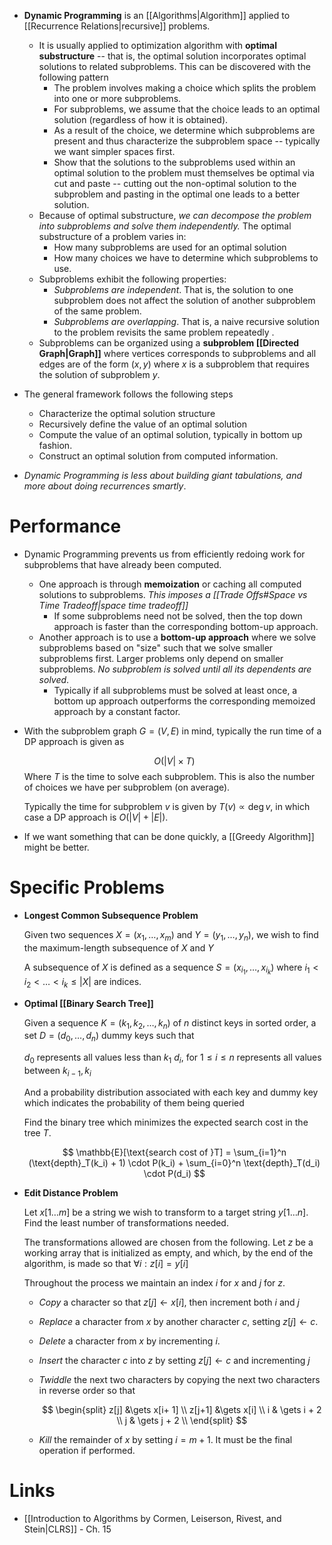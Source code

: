 * **Dynamic Programming** is an [[Algorithms|Algorithm]] applied to [[Recurrence Relations|recursive]] problems.
	* It is usually applied to optimization algorithm with **optimal substructure** -- that is, the optimal solution incorporates optimal solutions to related subproblems.  This can be discovered with the following pattern
		* The problem involves making a choice which splits the problem into one or more subproblems.
		* For subproblems, we assume that the choice leads to an optimal solution (regardless of how it is obtained).
		* As a result of the choice, we determine which subproblems are present and thus characterize the subproblem space -- typically we want simpler spaces first. 
		* Show that the solutions to the subproblems used within an optimal solution to the problem must themselves be optimal via cut and paste -- cutting out the non-optimal solution to the subproblem and pasting in the optimal one leads to a better solution. 
	* Because of optimal substructure, *we can decompose the problem into subproblems and solve them independently.* The optimal substructure of a problem varies in:
		* How many subproblems are used for an optimal solution
		* How many choices we have to determine which subproblems to use. 
	* Subproblems exhibit the following properties:
		* *Subproblems are independent*. That is, the solution to one subproblem does not affect the solution of another subproblem of the same problem. 
		* *Subproblems are overlapping*. That is, a naive recursive solution to the problem revisits the same problem repeatedly .
	* Subproblems can be organized using a **subproblem [[Directed Graph|Graph]]** where vertices corresponds to subproblems and all edges are of the form $(x,y)$ where $x$ is a subproblem that requires the solution of subproblem $y$. 

* The general framework follows the following steps
	* Characterize the optimal solution structure
	* Recursively define the value of an optimal solution
	* Compute the value of an optimal solution, typically in bottom up fashion.
	* Construct an optimal solution from computed information. 

* *Dynamic Programming is less about building giant tabulations, and more about doing recurrences smartly*. 

# Performance
* Dynamic Programming prevents us from efficiently redoing work for subproblems that have already been computed.  
	* One approach is through **memoization** or caching all computed solutions to subproblems. *This imposes a [[Trade Offs#Space vs Time Tradeoff|space time tradeoff]]* 
		* If some subproblems need not be solved, then the top down approach is faster than the corresponding bottom-up approach. 
	* Another approach is to use a **bottom-up approach**  where we solve subproblems based on "size" such that we solve smaller subproblems first. Larger problems only depend on smaller subproblems.  *No subproblem is solved until all its dependents are solved*.
		* Typically if all subproblems must be solved at least once, a bottom up approach outperforms the corresponding memoized approach by a constant factor. 

* With the subproblem graph $G=(V,E)$ in mind, typically the run time of a DP approach is given as 
  
  $$
  O(|V| \times T)
  $$
  Where $T$ is the time to solve each subproblem. This is also the number of choices we have per subproblem (on average). 
  
  Typically the time for subproblem $v$ is given by $T(v) \propto \deg{v}$, in which case a DP approach is $O(|V| + |E|)$. 

* If we want something that can be done quickly, a [[Greedy Algorithm]] might be better.

# Specific Problems
* **Longest Common Subsequence Problem**
  
  Given two sequences $X=(x_1,\dots, x_m)$ and $Y=(y_1,\dots,y_n)$, we wish to find the maximum-length subsequence of $X$ and $Y$
  
  A subsequence of $X$ is defined as a sequence $S=(x_{i_1}, \dots, x_{i_k})$ where $i_1 <i_2<\dots<i_k\le |X|$ are indices. 

* **Optimal [[Binary Search Tree]]**
  
  Given a sequence $K=(k_1,k_2,\dots, k_n)$ of $n$ distinct keys in sorted order, a  set  $D=(d_0,\dots,d_n)$ dummy keys such that 
  
  $d_0$ represents all values less than $k_1$
  $d_i$, for $1\le i \le n$ represents all values between $k_{i-1}, k_{i}$
  
  And a probability distribution associated with each key and dummy key which indicates the probability of them being queried
  
  Find the binary tree which minimizes the expected search cost in the tree $T$. 
  
  $$
  \mathbb{E}[\text{search cost of }T] = \sum_{i=1}^n (\text{depth}_T(k_i) + 1) \cdot P(k_i) + \sum_{i=0}^n \text{depth}_T(d_i) \cdot P(d_i)
  $$

* **Edit Distance Problem**
  
  Let $x[1\dots m]$ be a string we wish to transform to a target string $y[1\dots n]$. Find the least number of transformations needed.
  
  The transformations allowed are chosen from the following. Let $z$ be a working array that is initialized as empty, and which, by the end of the algorithm, is made so that $\forall i: z[i]= y[i]$
  
  Throughout the process we maintain an index $i$ for $x$ and $j$ for $z$. 
	* *Copy* a character so that $z[j]\gets x[i]$, then increment both $i$ and $j$
	* *Replace* a character from $x$ by another character $c$, setting $z[j]\gets c$. 
	* *Delete* a character from $x$ by incrementing $i$. 
	* *Insert* the character $c$ into $z$ by setting $z[j]\gets c$ and incrementing $j$
	* *Twiddle* the next two characters by copying the next two characters in reverse order so that
	  
	  $$
	  \begin{split}
	  z[j] &\gets x[i+ 1] \\
	  z[j+1] &\gets x[i] \\
	  i & \gets i + 2 \\
	  j & \gets j + 2 \\ 
	  \end{split}
	  $$
	* *Kill* the remainder of $x$ by setting $i=m+1$. It must be the final operation if performed. 

# Links
* [[Introduction to Algorithms by Cormen, Leiserson, Rivest, and Stein|CLRS]] - Ch. 15